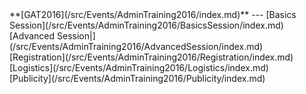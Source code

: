 <div class='linkbox'>
**[GAT2016](/src/Events/AdminTraining2016/index.md)**
---
[Basics Session](/src/Events/AdminTraining2016/BasicsSession/index.md)<br />
[Advanced Session|](/src/Events/AdminTraining2016/AdvancedSession/index.md)<br />
[Registration](/src/Events/AdminTraining2016/Registration/index.md)<br />
[Logistics](/src/Events/AdminTraining2016/Logistics/index.md)<br />
[Publicity](/src/Events/AdminTraining2016/Publicity/index.md)<br />
</div>

